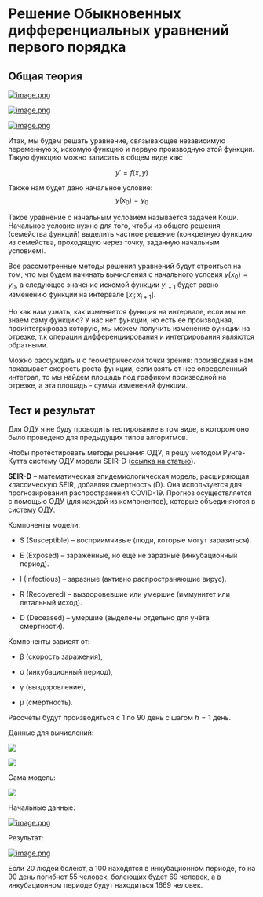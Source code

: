 # Решение Обыкновенных дифференциальных уравнений первого порядка 

## Общая теория

[![image.png](https://i.postimg.cc/yxjxj6n6/image.png)](https://postimg.cc/q6tpMT9W)

[![image.png](https://i.postimg.cc/KY72Bq0x/image.png)](https://postimg.cc/f3bphK4r)

[![image.png](https://i.postimg.cc/xjX9FRCy/image.png)](https://postimg.cc/pytNmKKp)

Итак, мы будем решать уравнение, связывающее независимую переменную х, искомую функцию и первую производную этой функции. Такую функцию можно записать в общем виде как:

$$y' = f(x,y)$$

Также нам будет дано начальное условие:
$$y(x_0) = y_0$$

Такое уравнение с начальным условием называется задачей Коши. Начальное условие нужно для того, чтобы из общего решения (семейства функций) выделить частное решение (конкретную функцию из семейства, проходящую через точку, заданную начальным условием).

Все рассмотренные методы решения уравнений будут строиться на том, что мы будем начинать вычисления с начального условия $y(x_0) = y_0$, а следующее значение искомой функции $y_{i+1}$ будет равно изменению функции на интервале $[x_i;x_{i+1}]$. 

Но как нам узнать, как изменяется функция на интервале, если мы не знаем саму функцию? У нас нет функции, но есть ее производная, проинтегрировав которую, мы можем получить изменение функции на отрезке, т.к операции дифференциирования и интегрирования являются обратными.

Можно рассуждать и с геометрической точки зрения: производная нам показывает скорость роста функции, если взять от нее определенный интеграл, то мы найдем площадь под графиком производной на отрезке, а эта площадь - сумма изменений функции.


## Тест и результат

Для ОДУ я не буду проводить тестирование в том виде, в котором оно было проведено для предыдущих типов алгоритмов. 

Чтобы протестировать методы решения ОДУ, я решу методом Рунге-Кутта систему ОДУ модели SEIR-D ([ссылка на статью](https://eios.sibsutis.ru/pluginfile.php/176344/question/questiontext/669592/3/6312609/%D0%A1%D1%82%D0%B0%D1%82%D1%8C%D1%8F%20%D0%B2%20%D0%A1%D0%B8%D0%B1%D0%96%D0%92%D0%9C%20%D0%9A%D1%80%D0%B8%D0%B2%D0%BE%D1%80%D0%BE%D1%82%D1%8C%D0%BA%D0%BE.pdf)).


**SEIR-D** – математическая эпидемиологическая модель, расширяющая классическую SEIR, добавляя смертность (D).
Она используется для прогнозирования распространения COVID-19. Прогноз осуществляется с помощью ОДУ (для каждой из компонентов), которые объединяются в систему ОДУ.

Компоненты модели:

-   S (Susceptible) – восприимчивые (люди, которые могут заразиться).

-   E (Exposed) – заражённые, но ещё не заразные (инкубационный период).

-   I (Infectious) – заразные (активно распространяющие вирус).

-   R (Recovered) – выздоровевшие или умершие (иммунитет или летальный исход).

-   D (Deceased) – умершие (выделены отдельно для учёта смертности).

Компоненты зависят от:

-   β (скорость заражения),

-   σ (инкубационный период),

-   γ (выздоровление),

-   μ (смертность).

Рассчеты будут производиться с 1 по 90 день с шагом $h = 1$ день.

Данные для вычислений:

![](https://camo.githubusercontent.com/b89cf3b3ad81cc0d397eafa563482f3b1c89a5f935b1bf20de9895309a7896b7/68747470733a2f2f692e706f7374696d672e63632f395176334351316e2f323032352d30342d31392d3134303033312e706e67)

![](https://camo.githubusercontent.com/acb5dac4da35a20f850415bae68094db3faef1307bc62d63ca944783c8881f03/68747470733a2f2f692e706f7374696d672e63632f35746866376d5a6a2f323032352d30342d31392d3134303035332e706e67)

Сама модель:

![](https://camo.githubusercontent.com/b717035cdd1f8afaf83e41e427dc2adad63dac671e86773e5442b673ed6005f3/68747470733a2f2f692e706f7374696d672e63632f567334333552444d2f323032352d30342d31392d3134303031352e706e67)


Начальные данные:

[![image.png](https://i.postimg.cc/Mp6VLTxN/image.png)](https://postimg.cc/WhydFsdw)

Результат:

[![image.png](https://i.postimg.cc/QxsTBtBC/image.png)](https://postimg.cc/z3tB6qFY)

Если 20 людей болеют, а 100 находятся в инкубационном периоде, то на 90 день погибнет 55 человек, болеющих будет 69 человек, а в инкубационном периоде будут находиться 1669 человек.